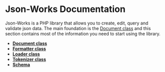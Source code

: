 # Json-Works Documentation

Json-Works is a PHP library that allows you to create, edit, query and validate json data. The main
foundation is the [Document class](document.md) and this section contains most of the information
you need to start using the library.

* **[Document class](document.md)**
* **[Formatter class](formatter.md)**
* **[Loader class](formatter.md)**
* **[Tokenizer class](formatter.md)**
* **[Schema](schema.md)**


